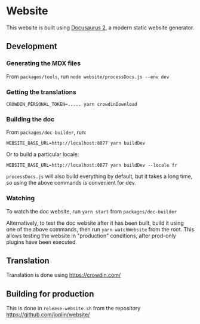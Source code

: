 # Website

This website is built using [Docusaurus 2](https://docusaurus.io/), a modern static website generator.

## Development

### Generating the MDX files

From `packages/tools`, run `node website/processDocs.js --env dev`

### Getting the translations

```shell
CROWDIN_PERSONAL_TOKEN=..... yarn crowdinDownload
```

### Building the doc

From `packages/doc-builder`, run:

```shell
WEBSITE_BASE_URL=http://localhost:8077 yarn buildDev
```

Or to build a particular locale:

```shell
WEBSITE_BASE_URL=http://localhost:8077 yarn buildDev --locale fr
```

`processDocs.js` will also build everything by default, but it takes a long time, so using the above commands is convenient for dev.

### Watching

To watch the doc website, run `yarn start` from `packages/doc-builder`

Alternatively, to test the doc website after it has been built, build it using one of the above commands, then run `yarn watchWebsite` from the root. This allows testing the website in "production" conditions, after prod-only plugins have been executed.

## Translation

Translation is done using https://crowdin.com/

## Building for production

This is done in `release-website.sh` from the repository https://github.com/joplin/website/
